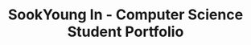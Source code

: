 ---
title: "SookYoung In - Computer Science Student Portfolio"
description: "SookYoung In (인숙영) - Computer Science Student at Jeonbuk National University. Frontend Developer Portfolio featuring React, TypeScript, Database Design, Operating Systems, and Data Structures projects."
keywords: "SookYoung In, 인숙영, Jeonbuk National University, 전북대학교, Computer Science, Frontend Developer, React, TypeScript, Portfolio"
# Homepage
type: landing
image:
  filename: 'uploads/og-image.png'
  caption: 'SookYoung In Portfolio'
searchable: true
tags: ["SookYoung In", "인숙영", "Jeonbuk National University", "전북대학교", "전북대", "JBNU", "Computer Science", "Computer AI", "Frontend", "React", "TypeScript", "Jeonju", "Jeonbuk State"]
sections:
  - block: about.avatar
    section_id: about
    content:
      username: admin
      text: ""
    design:
      background:
        color: ""
        text_color_light: false
        image:
          filename: ""
          filters:
            brightness: 0.5
      css_class: d-flex fullscreen align-items-center

  - block: portfolio
    section_id: portfolio
    content:
      title: Projects
      subtitle: ''
      count: 3
      page_type: project
      filters:
        folders: ["project"]
      text: ""
    design:
      view: card
      columns: '3'

  - block: markdown
    section_id: programming-languages
    content:
      title: "Programming Languages"
      subtitle: ""
      text: |
        <div style="display: grid; grid-template-columns: repeat(auto-fit, minmax(280px, 1fr)); gap: 20px; margin: 30px 0;">
          <a href="/en/languages/python/" style="text-decoration: none; color: inherit;">
            <div style="padding: 20px; border: 1px solid #e0e0e0; border-radius: 8px; background: #f9f9f9; transition: all 0.3s ease; cursor: pointer;" onmouseover="this.style.transform='translateY(-3px)'; this.style.boxShadow='0 6px 20px rgba(124, 77, 255, 0.15)'; this.style.borderColor='#7c4dff';" onmouseout="this.style.transform='translateY(0)'; this.style.boxShadow='none'; this.style.borderColor='#e0e0e0';">
              <div style="display: flex; align-items: center; margin-bottom: 12px;">
                <span style="font-size: 2rem; margin-right: 12px;">🐍</span>
                <h3 style="color: #7c4dff; margin: 0; font-size: 1.2rem; font-weight: 600;">Python</h3>
              </div>
              <p style="margin: 0; color: #666; line-height: 1.5; font-size: 0.95rem;">Python Data Analysis and Visualization Project</p>
            </div>
          </a>
          
          <a href="/en/languages/c-language/" style="text-decoration: none; color: inherit;">
            <div style="padding: 20px; border: 1px solid #e0e0e0; border-radius: 8px; background: #f9f9f9; transition: all 0.3s ease; cursor: pointer;" onmouseover="this.style.transform='translateY(-3px)'; this.style.boxShadow='0 6px 20px rgba(124, 77, 255, 0.15)'; this.style.borderColor='#7c4dff';" onmouseout="this.style.transform='translateY(0)'; this.style.boxShadow='none'; this.style.borderColor='#e0e0e0';">
              <div style="display: flex; align-items: center; margin-bottom: 12px;">
                <span style="font-size: 2rem; margin-right: 12px;">🔧</span>
                <h3 style="color: #7c4dff; margin: 0; font-size: 1.2rem; font-weight: 600;">C Language</h3>
              </div>
              <p style="margin: 0; color: #666; line-height: 1.5; font-size: 0.95rem;">Custom Memory Allocator Implementation in C</p>
            </div>
          </a>
          
          <a href="/en/languages/java/" style="text-decoration: none; color: inherit;">
            <div style="padding: 20px; border: 1px solid #e0e0e0; border-radius: 8px; background: #f9f9f9; transition: all 0.3s ease; cursor: pointer;" onmouseover="this.style.transform='translateY(-3px)'; this.style.boxShadow='0 6px 20px rgba(124, 77, 255, 0.15)'; this.style.borderColor='#7c4dff';" onmouseout="this.style.transform='translateY(0)'; this.style.boxShadow='none'; this.style.borderColor='#e0e0e0';">
              <div style="display: flex; align-items: center; margin-bottom: 12px;">
                <span style="font-size: 2rem; margin-right: 12px;">☕</span>
                <h3 style="color: #7c4dff; margin: 0; font-size: 1.2rem; font-weight: 600;">Java</h3>
              </div>
              <p style="margin: 0; color: #666; line-height: 1.5; font-size: 0.95rem;">Object-Oriented Task Management System</p>
            </div>
          </a>
        </div>
    design:
      background:
        color: 'white'
      spacing:
        padding: ['40px', '0', '40px', '0']

  - block: portfolio
    section_id: portfolio-showcase
    content:
      title: "Project Showcase"
      subtitle: ""
      count: 3
      page_type: project
      text: ""
    design:
      view: showcase
      columns: "1"

  - block: portfolio
    section_id: portfolio-masonry
    content:
      title: "Project Gallery"
      subtitle: ""
      count: 3
      page_type: project
      text: ""
    design:
      view: masonry
      columns: "2"
  - block: slider
    content:
      text: ""
      slides:
        - title: "React · TypeScript"
          content: "Maintainable UIs through component design and state management"
          background:
            image:
              filename: /uploads/1_unsplash.jpg
        - title: "Learning by Building"
          content: "Start small, iterate fast, and prove with results"
          background:
            image:
              filename: /uploads/2_unsplash.jpg
        - title: "Algorithms"
          content: "Efficiency via complexity analysis and focused optimizations"
          background:
            image:
              filename: /uploads/3_unsplash.jpg
    design:
      is_fullscreen: false
      slide_height: '420px'
      interval: '3500'

  - block: experience
    section_id: experience
    content:
      title: Experience
      subtitle: ''
      text: ""
      date_format: Jan 2006
      items:
        - title: Club Member
          company: Koala
          location: Jeonbuk National University
          date_start: '2024-03-02'
          date_end: '2024-06-20'
          description: 'Participated in club activities to cultivate algorithmic problem-solving abilities and logical thinking.'
        - title: SW Mentoring Mentee
          company: Online
          location: Jeonbuk National University
          date_start: '2024-09-11'
          date_end: '2024-12-13'
          description: 'Participated in a mentoring program to enhance practical technical skills through interaction with a senior mentor.'

  - block: accomplishments
    section_id: goals
    content:
      title: Career Goals & Interests
      subtitle: ''
      text: ""
      date_format: Jan 2006
      items:
        - title: Frontend Development Expertise
          organization: Personal Goal
          date_start: '2024-01-01'
          date_end: ''
          description: '<span class="justify-text">Becoming proficient in modern frontend technologies, particularly React and TypeScript, to create intuitive and maintainable user interfaces. I aim to master component-based architecture, state management, and responsive design principles.</span>'
        - title: Full-Stack Development
          organization: Future Aspiration
          date_start: '2024-01-01'
          date_end: ''
          description: '<span class="justify-text">Expanding my skillset to include backend technologies and database management to become a well-rounded developer. I want to understand the complete web development lifecycle from database design to user interface.</span>'
        - title: Open Source Contribution
          organization: Community Goal
          date_start: '2024-01-01'
          date_end: ''
          description: '<span class="justify-text">Contributing to open source projects to give back to the developer community and improve my collaborative coding skills. I believe in the power of community-driven development and want to be part of it.</span>'
        - title: Problem-Solving Through Technology
          organization: Core Interest
          date_start: '2024-01-01'
          date_end: ''
          description: '<span class="justify-text">Using technology to solve real-world problems and create meaningful impact. I am particularly interested in developing applications that improve user experience and make complex tasks more accessible.</span>'

  - block: contact
    section_id: contact
    content:
      title: Contact
      text: |
        Jeonbuk National University

        Contact: [GitHub](https://github.com/abc202313746) · [Instagram](https://www.instagram.com/insookyoung/)
        Phone: [010-4544-0797](tel:+821045440797)
        Email: [isy0110@jbnu.ac.kr](mailto:isy0110@jbnu.ac.kr)

        <div class="map-embed" style="margin-top:12px;">
          <iframe
            src="https://www.openstreetmap.org/export/embed.html?bbox=127.1240%2C35.8440%2C127.1340%2C35.8500&layer=mapnik&marker=35.8469%2C127.1295"
            width="100%"
            height="360"
            style="border:0;border-radius:8px;"
            loading="lazy"
          ></iframe>
        </div>
      map:
        provider: OpenStreetMap
        zoom: 15
        center:
          lat: 35.8469
          lng: 127.1295
        markers:
          - title: Jeonbuk National University
            lat: 35.8469
            lng: 127.1295
  - block: markdown
    content:
      title: ""
      text: |
        {{< fab >}}
---